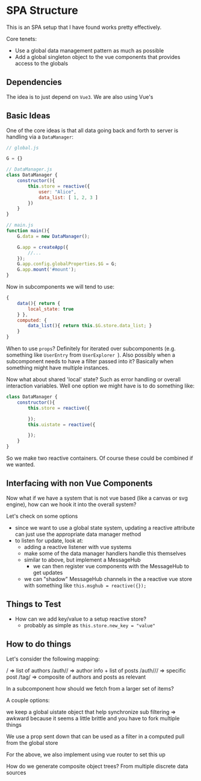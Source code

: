 # SPA Structure

This is an SPA setup that I have found works pretty effectively.

Core tenets:

* Use a global data management pattern as much as possible
* Add a global singleton object to the vue components that provides access to the globals

## Dependencies

The idea is to just depend on `Vue3`.
We are also using Vue's 

## Basic Ideas

One of the core ideas is that all data going back and forth to server is handling via a `DataManager`:

```js
// global.js

G = {}

// DataManager.js
class DataManager {
    constructor(){
        this.store = reactive({
            user: "Alice",
            data_list: [ 1, 2, 3 ]
        })
    }
}

// main.js
function main(){
    G.data = new DataManager();

    G.app = createApp({
        //...
    });
    G.app.config.globalProperties.$G = G;
    G.app.mount('#mount');
}

```

Now in subcomponents we will tend to use:

```js
{
    data(){ return {
        local_state: true
    } },
    computed: {
        data_list(){ return this.$G.store.data_list; }
    }
}
```

When to use `props`? Definitely for iterated over subcomponents (e.g. something like `UserEntry` from `UserExplorer `).
Also possibly when a subcomponent needs to have a filter passed into it?
Basically when something might have multiple instances.

Now what about shared 'local' state? Such as error handling or overall interaction variables.
Well one option we might have is to do something like:

```js
class DataManager {
    constructor(){
        this.store = reactive({

        });
        this.uistate = reactive({

        });
    }
}
```

So we make two reactive containers. Of course these could be combined if we wanted.


## Interfacing with non Vue Components

Now what if we have a system that is not vue based (like a canvas or svg engine),
how can we hook it into the overall system?

Let's check on some options

* since we want to use a global state system, updating a reactive attribute can just use the
  appropriate data manager method
* to listen for update, look at:
    * adding a reactive listener with vue systems
    * make some of the data manager handlers handle this themselves
    * similar to above, but implement a MessageHub
        * we can then register vue components with the MessageHub to get updates
    * we can "shadow" MessageHub channels in the a reactive vue store with something like
      `this.msghub = reactive({});`

## Things to Test

* How can we add key/value to a setup reactive store?
    * probably as simple as `this.store.new_key = "value"`


## How to do things


Let's consider the following mapping:


/                        => list of authors
/auth/<author>/          => author info + list of posts
/auth/<author>/<post>/   => specific post
/tag/<tag>               => composite of authors and posts as relevant

In a subcomponent how should we fetch from a larger set of items?

A couple options:

we keep a global uistate object that help synchronize sub filtering
=> awkward because it seems a little brittle and you have to fork multiple things

We use a prop sent down that can be used as a filter in a computed pull from the
global store

For the above, we also implement using vue router to set this up

How do we generate composite object trees? From multiple discrete data sources



